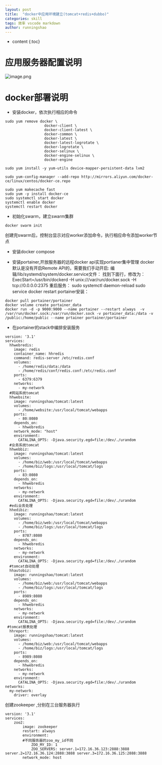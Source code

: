 ```yaml
---
layout: post
title:  "docker中应用环境建立(tomcat+redis+dubbo)"
categories: skill
tags: 效率 vscode markdown
author: runningshao
---
```


* content
{:toc}

# 应用服务器配置说明

![image.png](https://i.loli.net/2019/11/18/TPv8f4shLyrRDot.png)

# docker部署说明
*  安装docker，依次执行相应的命令
```
sudo yum remove docker \
                  docker-client \
                  docker-client-latest \
                  docker-common \
                  docker-latest \
                  docker-latest-logrotate \
                  docker-logrotate \
                  docker-selinux \
                  docker-engine-selinux \
                  docker-engine
```
```
sudo yum install -y yum-utils device-mapper-persistent-data lvm2
```
```
sudo yum-config-manager --add-repo http://mirrors.aliyun.com/docker-ce/linux/centos/docker-ce.repo
```
```
sudo yum makecache fast
sudo yum -y install docker-ce
sudo systemctl start docker
systemctl enable docker
systemctl restart docker
```
*  初始化swarm，建立swarm集群
```
docker swarm init
```
创建完swarm后，控制台显示对应worker添加命令，执行相应命令添加worker节点
*  安装docker compose

*  安装portainer,开放服务器的远程docker api实现portianer集中管理
docker默认是没有开启Remote API的，需要我们手动开启:
编辑/lib/systemd/system/docker.service文件：
找到下面行，修改为：
ExecStart=/usr/bin/dockerd -H unix:///var/run/docker.sock -H tcp://0.0.0.0:2375
重启服务：
sudo systemctl daemon-reload
sudo service docker restart
portainer安装：
```
docker pull portainer/portainer
docker volume create portainer_data
docker run -d -p 9000:9000 --name portainer --restart always  -v /var/run/docker.sock:/var/run/docker.sock -v portainer_data:/data -v /public:/home/public --name prtainer portainer/portainer
```
*  在portainer的stack中编排安装服务

```
version: '3.1'
services:
  hhwebredis:
    image: redis
    container_name: hhredis
    command: redis-server /etc/redis.conf
    volumes:
      - /home/redis/data:/data
      - /home/redis/conf/redis.conf:/etc/redis.conf
    ports:
      - 6379:6379 
    networks:
      - my-network
  #网站系统tomcat
  hhwebsite:
    image: runningshao/tomcat:latest
    volumes:
      - /home/website:/usr/local/tomcat/webapps
    ports:
      - 80:8080 
    depends_on:
      - hhwebredis
    network_mode: "host"
    environment:
      CATALINA_OPTS: -Djava.security.egd=file:/dev/./urandom
  #业务系统tomcat    
  hhwebbiz:
    image: runningshao/tomcat:latest
    volumes:
      - /home/biz/web:/usr/local/tomcat/webapps
      - /home/biz/logs:/usr/local/tomcat/logs
    ports:
      - 83:8080 
    depends_on:
      - hhwebredis
    networks:
      - my-network
    environment:
      CATALINA_OPTS: -Djava.security.egd=file:/dev/./urandom
  #edi业务处理    
  hhedibiz:
    image: runningshao/tomcat:latest
    volumes:
      - /home/biz/web:/usr/local/tomcat/webapps
      - /home/biz/logs:/usr/local/tomcat/logs
    ports:
      - 8787:8080 
    depends_on:
      - hhwebredis
    networks:
      - my-network
    environment:
      CATALINA_OPTS: -Djava.security.egd=file:/dev/./urandom
  #tomcat自动处理    
  hhautobiz:
    image: runningshao/tomcat:latest
    volumes:
      - /home/biz/web:/usr/local/tomcat/webapps
      - /home/biz/logs:/usr/local/tomcat/logs
    ports:
      - 8989:8080 
    depends_on:
      - hhwebredis
    networks:
      - my-network
    environment:
      CATALINA_OPTS: -Djava.security.egd=file:/dev/./urandom     
 #tomcat报表处理    
  hhreport:
    image: runningshao/tomcat:latest
    volumes:
      - /home/biz/web:/usr/local/tomcat/webapps
      - /home/biz/logs:/usr/local/tomcat/logs
    ports:
      - 8989:8080 
    depends_on:
      - hhwebredis
    networks:
      - my-network
    environment:
      CATALINA_OPTS: -Djava.security.egd=file:/dev/./urandom  
networks:
  my-network:
    driver: overlay
```

创建zookeeper ,分别在三台服务器执行

```
version: '3.1'
services:
    zoo2:
        image: zookeeper
        restart: always
        environment:
        #不同服务器的zoo_my_id不同
            ZOO_MY_ID: 1
            ZOO_SERVERS: server.1=172.16.36.123:2888:3888 server.2=172.16.36.124:2888:3888 server.3=172.16.36.125:2888:3888
        network_mode: host
```
